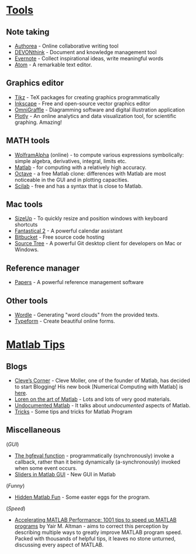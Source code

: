 # [Tools](https://github.com/hijizhou/Collections/wiki/Tools)
## Note taking
* [Authorea](https://www.authorea.com) - Online collaborative writing tool
* [DEVONthink](http://www.devontechnologies.com/products/devonthink/overview.html) - Document and knowledge management tool
* [Evernote](https://evernote.com) - Collect inspirational ideas, write meaningful words
* [Atom](https://atom.io/) - A remarkable text editor.

## Graphics editor
* [Tikz](http://www.texample.net/tikz/examples/) - TeX packages for creating graphics programmatically
* [Inkscape](https://inkscape.org) - Free and open-source vector graphics editor
* [OmniGraffle](https://www.omnigroup.com/omnigraffle) - Diagramming software and digital illustration application
* [Plotly](https://plot.ly/) - An online analytics and data visualization tool, for scientific graphing. Amazing!

## MATH tools
* [WolframAlpha](http://www.wolframalpha.com/) (online) - to compute various expressions symbolically: simple algebra, derivatives, integral, limits etc.
* [Matlab](http://www.mathworks.com/products/matlab/) - for computing with a relatively high accuracy.
* [Octave](http://www.gnu.org/software/octave/) - a free Matlab clone: differences with Matlab are most noticeable in the GUI and in plotting capacities.
* [Scilab](http://www.scilab.org/) - free and has a syntax that is close to Matlab.

## Mac tools
* [SizeUp](http://www.irradiatedsoftware.com/sizeup/) - To quickly resize and position windows with keyboard shortcuts
* [Fantastical 2](https://flexibits.com/fantastical) - A powerful calendar assistant
* [Bitbucket](https://bitbucket.org/) - Free source code hosting
* [Source Tree](https://www.atlassian.com/software/sourcetree/overview) - A powerful Git desktop client for developers on Mac or Windows.

## Reference manager
* [Papers](http://www.papersapp.com/) - A powerful reference management software

## Other tools
* [Wordle](http://www.wordle.net/) - Generating "word clouds" from the provided texts.
* [Typeform](http://www.typeform.com/) - Create beautiful online forms.


# [Matlab Tips](#)
## Blogs
* [Cleve’s Corner](http://blogs.mathworks.com/cleve/) - Cleve Moller, one of the founder of Matlab, has decided to start Blogging! His new book [Numerical Computing with Matlab] is [here](http://www.amazon.com/gp/product/0898715601/ref=as_li_tf_tl?ie=UTF8&camp=1789&creative=9325&creativeASIN=0898715601&linkCode=as2&tag=matlabtipscom-20).
* [Loren on the art of Matlab](http://blogs.mathworks.com/loren/) - Lots and lots of very good materials.
* [Undocumented Matlab](http://undocumentedmatlab.com/) - It talks about _undocumented_ aspects of Matlab.
* [Tricks](http://www.ee.columbia.edu/~marios/matlab/matlab_tricks.html) - Some tips and tricks for Matlab Program

## Miscellaneous
(*GUI*)
* [The hgfeval function](http://undocumentedmatlab.com/blog/hgfeval) - programmatically (synchronously) invoke a callback, rather than it being dynamically (a-synchronously) invoked when some event occurs.
* [Sliders in Matlab GUI](http://undocumentedmatlab.com/blog/sliders-in-matlab-gui#more-5827) - New GUI in Matlab

(*Funny*)
* [Hidden Matlab Fun](http://ashanpeiris.blogspot.hk/2014/12/matlab-easter-eggs.html) - Some easter eggs for the program.

(*Speed*)
* [Accelerating MATLAB Performance: 1001 tips to speed up MATLAB programs](https://www.crcpress.com/Accelerating-MATLAB-Performance-1001-tips-to-speed-up-MATLAB-programs/Altman/9781482211290) by Yair M. Altman - aims to correct this perception by describing multiple ways to greatly improve MATLAB program speed. Packed with thousands of helpful tips, it leaves no stone unturned, discussing every aspect of MATLAB.
